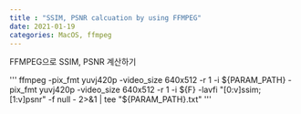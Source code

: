 ```yaml
---
title : "SSIM, PSNR calcuation by using FFMPEG"
date: 2021-01-19
categories: MacOS, ffmpeg
---
```



FFMPEG으로 SSIM, PSNR 계산하기

'''
ffmpeg -pix_fmt yuvj420p  -video_size 640x512 -r 1 -i ${PARAM_PATH} -pix_fmt yuvj420p -video_size 640x512 -r 1 -i ${F} -lavfi "[0:v]ssim;[1:v]psnr" -f null - 2>&1 | tee "${PARAM_PATH}.txt"
'''

